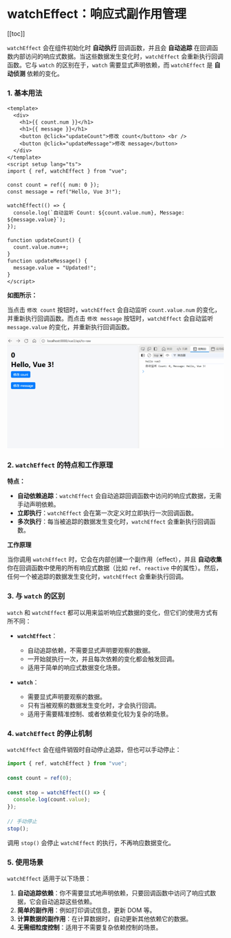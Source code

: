 # watchEffect：响应式副作用管理

[[toc]]

`watchEffect` 会在组件初始化时 **自动执行** 回调函数，并且会 **自动追踪** 在回调函数内部访问的响应式数据。当这些数据发生变化时，`watchEffect` 会重新执行回调函数。它与 `watch` 的区别在于，`watch` 需要显式声明依赖，而 `watchEffect` 是 **自动侦测** 依赖的变化。

### 1. 基本用法

```vue
<template>
  <div>
    <h1>{{ count.num }}</h1>
    <h1>{{ message }}</h1>
    <button @click="updateCount">修改 count</button> <br />
    <button @click="updateMessage">修改 message</button>
  </div>
</template>
<script setup lang="ts">
import { ref, watchEffect } from "vue";

const count = ref({ num: 0 });
const message = ref("Hello, Vue 3!");

watchEffect(() => {
  console.log(`自动监听 Count: ${count.value.num}, Message: ${message.value}`);
});

function updateCount() {
  count.value.num++;
}
function updateMessage() {
  message.value = "Updated!";
}
</script>
```

**如图所示：**

当点击 `修改 count` 按钮时，`watchEffect` 会自动监听 `count.value.num` 的变化，并重新执行回调函数。而点击 `修改 message` 按钮时，`watchEffect` 会自动监听 `message.value` 的变化，并重新执行回调函数。

![watchEffect 自动监听](../images/watchEffect-1.gif)

### 2. `watchEffect` 的特点和工作原理

**特点：**

- **自动依赖追踪**：`watchEffect` 会自动追踪回调函数中访问的响应式数据，无需手动声明依赖。
- **立即执行**：`watchEffect` 会在第一次定义时立即执行一次回调函数。
- **多次执行**：每当被追踪的数据发生变化时，`watchEffect` 会重新执行回调函数。

**工作原理**

当你调用 `watchEffect` 时，它会在内部创建一个副作用（effect），并且 **自动收集** 你在回调函数中使用的所有响应式数据（比如 `ref`、`reactive` 中的属性）。然后，任何一个被追踪的数据发生变化时，`watchEffect` 会重新执行回调。

### 3. 与 `watch` 的区别

`watch` 和 `watchEffect` 都可以用来监听响应式数据的变化，但它们的使用方式有所不同：

- **`watchEffect`**：

  - 自动追踪依赖，不需要显式声明要观察的数据。
  - 一开始就执行一次，并且每次依赖的变化都会触发回调。
  - 适用于简单的响应式数据变化场景。

- **`watch`**：

  - 需要显式声明要观察的数据。
  - 只有当被观察的数据发生变化时，才会执行回调。
  - 适用于需要精准控制、或者依赖变化较为复杂的场景。

### 4. `watchEffect` 的停止机制

`watchEffect` 会在组件销毁时自动停止追踪，但也可以手动停止：

```javascript
import { ref, watchEffect } from "vue";

const count = ref(0);

const stop = watchEffect(() => {
  console.log(count.value);
});

// 手动停止
stop();
```

调用 `stop()` 会停止 `watchEffect` 的执行，不再响应数据变化。

### 5. 使用场景

`watchEffect` 适用于以下场景：

1. **自动追踪依赖**：你不需要显式地声明依赖，只要回调函数中访问了响应式数据，它会自动追踪这些依赖。
2. **简单的副作用**：例如打印调试信息，更新 DOM 等。
3. **计算数据的副作用**：在计算数据时，自动更新其他依赖它的数据。
4. **无需细粒度控制**：适用于不需要复杂依赖控制的场景。
